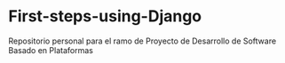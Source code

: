 # First-steps-using-Django
Repositorio personal para el ramo de Proyecto de Desarrollo de Software Basado en Plataformas

